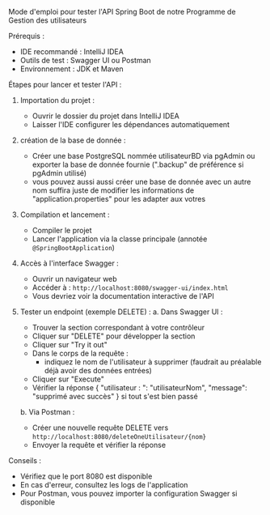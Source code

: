 Mode d'emploi pour tester l'API Spring Boot de notre Programme de Gestion des utilisateurs


Prérequis :
- IDE recommandé : IntelliJ IDEA
- Outils de test : Swagger UI ou Postman
- Environnement : JDK et Maven

Étapes pour lancer et tester l'API :
1. Importation du projet :
   - Ouvrir le dossier du projet dans IntelliJ IDEA
   - Laisser l'IDE configurer les dépendances automatiquement

2. création de la base de donnée : 
   - Créer une base PostgreSQL nommée utilisateurBD via pgAdmin ou exporter la base de donnée fournie (".backup" de préférence si pgAdmin utilisé)
   - vous pouvez aussi aussi créer une base de donnée avec un autre nom suffira juste de modifier les informations de "application.properties" pour les adapter aux votres

3. Compilation et lancement :
   - Compiler le projet 
   - Lancer l'application via la classe principale (annotée `@SpringBootApplication`)

4. Accès à l'interface Swagger :
   - Ouvrir un navigateur web
   - Accéder à : `http://localhost:8080/swagger-ui/index.html`
   - Vous devriez voir la documentation interactive de l'API

5. Tester un endpoint (exemple DELETE) :
   a. Dans Swagger UI :
   - Trouver la section correspondant à votre contrôleur
   - Cliquer sur "DELETE" pour développer la section
   - Cliquer sur "Try it out"
   - Dans le corps de la requête :
     * indiquez le nom de l'utilisateur à supprimer (faudrait au préalable déjà avoir des données entrées)
   - Cliquer sur "Execute"
   - Vérifier la réponse 
   {
  "utilisateur : ": "utilisateurNom",
  "message": "supprimé avec succès"
    } si tout s'est bien passé

   b. Via Postman :
   - Créer une nouvelle requête DELETE vers `http://localhost:8080/deleteOneUtilisateur/{nom}`
   - Envoyer la requête et vérifier la réponse

Conseils :
- Vérifiez que le port 8080 est disponible
- En cas d'erreur, consultez les logs de l'application
- Pour Postman, vous pouvez importer la configuration Swagger si disponible








